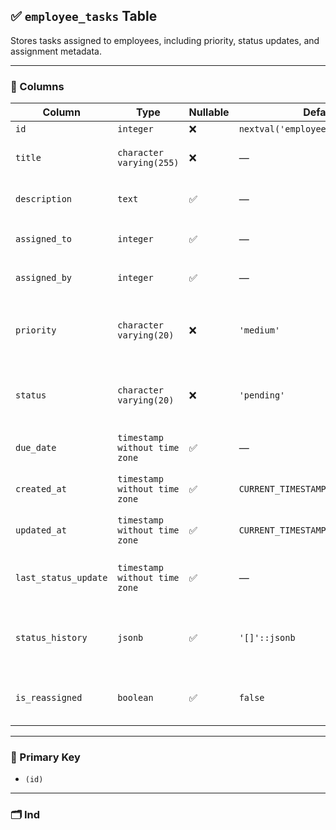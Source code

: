 ## ✅ `employee_tasks` Table

Stores tasks assigned to employees, including priority, status updates, and assignment metadata.

---

### 🧱 Columns

| Column               | Type                         | Nullable | Default                               | Description                                    |
|----------------------|------------------------------|----------|---------------------------------------|------------------------------------------------|
| `id`                 | `integer`                    | ❌       | `nextval('employee_tasks_id_seq')`    | Primary key                                    |
| `title`              | `character varying(255)`     | ❌       | —                                     | Title or name of the task                      |
| `description`        | `text`                       | ✅       | —                                     | Detailed description of the task               |
| `assigned_to`        | `integer`                    | ✅       | —                                     | References `users(id)` (employee)              |
| `assigned_by`        | `integer`                    | ✅       | —                                     | References `users(id)` (assigner)              |
| `priority`           | `character varying(20)`      | ❌       | `'medium'`                            | Task priority (`low`, `medium`, `high`, etc.)  |
| `status`             | `character varying(20)`      | ❌       | `'pending'`                           | Task status (`pending`, `in-progress`, etc.)   |
| `due_date`           | `timestamp without time zone`| ✅       | —                                     | Deadline for task completion                   |
| `created_at`         | `timestamp without time zone`| ✅       | `CURRENT_TIMESTAMP`                   | Task creation timestamp                        |
| `updated_at`         | `timestamp without time zone`| ✅       | `CURRENT_TIMESTAMP`                   | Last task update timestamp                     |
| `last_status_update` | `timestamp without time zone`| ✅       | —                                     | When the task status was last updated          |
| `status_history`     | `jsonb`                      | ✅       | `'[]'::jsonb`                          | JSON array of previous statuses and timestamps |
| `is_reassigned`      | `boolean`                    | ✅       | `false`                               | Indicates if the task was reassigned           |

---

### 🔑 Primary Key

- `(id)`

---

### 🗂️ Ind
